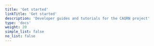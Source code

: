 ```yaml
---
title: 'Get started'
linkTitle: 'Get started'
description: 'Developer guides and tutorials for the CAQRN project'
type: 'docs'
weight: 20
simple_list: false
no_list: false
---
```


